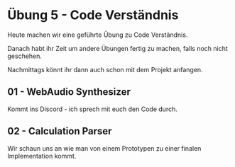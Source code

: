 # Übung 5 - Code Verständnis #

Heute machen wir eine geführte Übung zu Code Verständnis.

Danach habt ihr Zeit um andere Übungen fertig zu machen, falls noch nicht geschehen.

Nachmittags könnt ihr dann auch schon mit dem Projekt anfangen.

## 01 - WebAudio Synthesizer ##

Kommt ins Discord - ich sprech mit euch den Code durch.

## 02 - Calculation Parser ##

Wir schaun uns an wie man von einem Prototypen zu einer finalen Implementation kommt.
